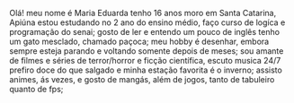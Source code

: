 Olá! 
meu nome é Maria Eduarda
tenho 16 anos
moro em Santa Catarina, Apiúna
estou estudando no 2 ano do ensino médio,
faço curso de logíca e programação do senai;
gosto de ler e entendo um pouco de inglês
tenho um gato mesclado, chamado paçoca;
meu hobby é desenhar, embora sempre esteja parando e voltando somente depois de meses;
sou amante de filmes e séries de terror/horror e ficção científica,
escuto musica 24/7
prefiro doce do que salgado e minha estação favorita é o inverno;
assisto animes, ás vezes, e gosto de mangás, além de jogos, tanto de tabuleiro quanto de fps;
